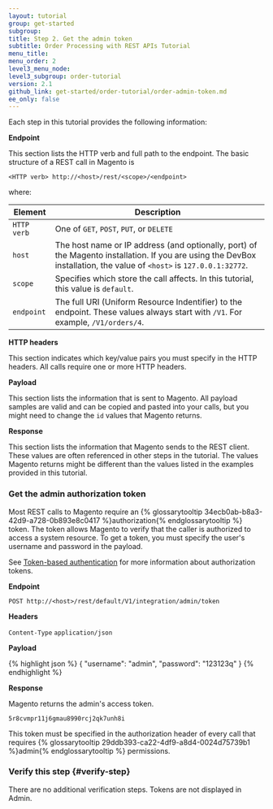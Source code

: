 ```yaml
---
layout: tutorial
group: get-started
subgroup:
title: Step 2. Get the admin token
subtitle: Order Processing with REST APIs Tutorial
menu_title:
menu_order: 2
level3_menu_node:
level3_subgroup: order-tutorial
version: 2.1
github_link: get-started/order-tutorial/order-admin-token.md
ee_only: false
---
```


Each step in this tutorial provides the following information:

**Endpoint**

This section lists the HTTP verb and full path to the endpoint. The basic structure of a REST call in Magento is

`<HTTP verb> http://<host>/rest/<scope>/<endpoint>`

where:

Element | Description
--- | ---
`HTTP verb` | One of `GET`, `POST`, `PUT`, or `DELETE`
`host` | The host name or IP address (and optionally, port) of the Magento installation. If you are using the DevBox installation, the value of `<host>` is `127.0.0.1:32772`.
`scope` | Specifies which store the call affects. In this tutorial, this value is `default`.
`endpoint` | The full URI (Uniform Resource Indentifier) to the endpoint. These values always start with `/V1`. For example, `/V1/orders/4`.

**HTTP headers**

This section indicates which key/value pairs you must specify in the HTTP headers. All calls require one or more HTTP headers.

**Payload**

This section lists the information that is sent to Magento. All payload samples are valid and can be copied and pasted into your calls, but you might need to change the `id` values that Magento returns.

**Response**

This section lists the information that Magento sends to the REST client. These values are often referenced in other steps in the tutorial. The values Magento returns might be different than the values listed in the examples provided in this tutorial.

### Get the admin authorization token

Most REST calls to Magento require an {% glossarytooltip 34ecb0ab-b8a3-42d9-a728-0b893e8c0417 %}authorization{% endglossarytooltip %} token. The token allows Magento to verify that the caller is authorized to access a system resource. To get a token, you must specify the user's username and password in the payload.

See [Token-based authentication]({{page.baseurl}}get-started/authentication/gs-authentication-token.md) for more information about authorization tokens.

**Endpoint**

`POST http://<host>/rest/default/V1/integration/admin/token`

**Headers**

`Content-Type` `application/json`

**Payload**

{% highlight json %}
{
"username": "admin",
"password": "123123q"
}
{% endhighlight %}

**Response**

Magento returns the admin's access token.

`5r8cvmpr11j6gmau8990rcj2qk7unh8i`

This token must be specified in the authorization header of every call that requires {% glossarytooltip 29ddb393-ca22-4df9-a8d4-0024d75739b1 %}admin{% endglossarytooltip %} permissions.

### Verify this step {#verify-step}

There are no additional verification steps. Tokens are not displayed in Admin.
